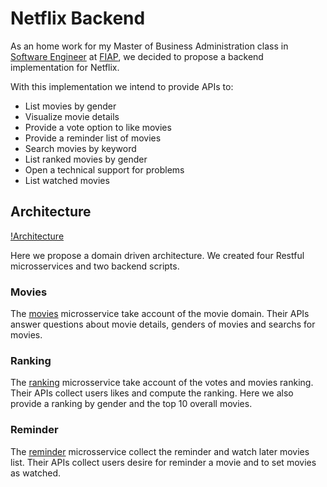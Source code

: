 # Netflix Backend

As an home work for my Master of Business Administration class in [Software Engineer](https://www.fiap.com.br/mba/mba-em-engenharia-de-software/) at [FIAP](https://www.fiap.com.br/), we decided to propose a backend implementation for Netflix. 

With this implementation we intend to provide APIs to:
- List movies by gender
- Visualize movie details
- Provide a vote option to like movies
- Provide a reminder list of movies
- Search movies by keyword
- List ranked movies by gender
- Open a technical support for problems
- List watched movies

## Architecture

[!Architecture](./assets/architecture.png)

Here we propose a domain driven architecture. We created four Restful microsservices and two backend scripts.

### Movies

The [movies](./movies) microsservice take account of the movie domain. Their APIs answer questions about movie details, genders of movies and searchs for movies.

### Ranking

The [ranking](./ranking) microsservice take account of the votes and movies ranking. Their APIs collect users likes and compute the ranking. Here we also provide a ranking by gender and the top 10 overall movies.

### Reminder

The [reminder](.reminder) microsservice collect the reminder and watch later movies list. Their APIs collect users desire for reminder a movie and to set movies as watched.